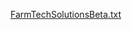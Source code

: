 [FarmTechSolutionsBeta.txt](https://github.com/user-attachments/files/17388101/FarmTechSolutionsBeta.txt)
